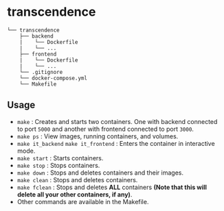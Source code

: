 # transcendence

```
└── transcendence
    ├── backend
    |    └── Dockerfile
    |    └── ...
    ├── frontend
    |    └── Dockerfile
    |    └── ...
    └── .gitignore
    └── docker-compose.yml
    └── Makefile
```

## Usage

- ` make ` : Creates and starts two containers. One with backend connected to port ` 5000 ` and another with frontend connected to port ` 3000 `.
- ` make ps ` :  View images, running containers, and volumes.
- ` make it_backend ` ` make it_frontend ` :  Enters the container in interactive mode.
- ` make start ` : Starts containers.
- ` make stop ` : Stops containers.
- ` make down ` : Stops and deletes containers and their images.
- ` make clean ` : Stops and deletes containers.
- ` make fclean ` : Stops and deletes **ALL** containers **(Note that this will delete all your other containers, if any)**.
- Other commands are available in the Makefile.

